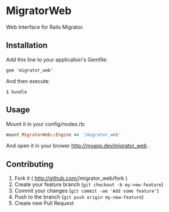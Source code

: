 # MigratorWeb

Web Interface for Rails Migrator.

## Installation

Add this line to your application's Gemfile:

    gem 'migrator_web'

And then execute:

    $ bundle

## Usage

Mount it in your config/routes.rb:
```ruby
mount MigratorWeb::Engine => '/migrator_web'
```

And open it in your brower http://myapp.dev/migrator_web .

## Contributing

1. Fork it ( http://github.com/<my-github-username>/migrator_web/fork )
2. Create your feature branch (`git checkout -b my-new-feature`)
3. Commit your changes (`git commit -am 'Add some feature'`)
4. Push to the branch (`git push origin my-new-feature`)
5. Create new Pull Request

